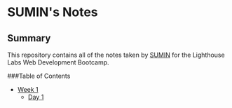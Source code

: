 # SUMIN's Notes

## Summary

This repository contains all of the notes taken by [SUMIN](https://github.com/ksm5611/fictional-carnival) for the Lighthouse Labs Web Development Bootcamp.

###Table of Contents
* [Week 1](/Week_1)
  * [Day 1](/Week_1/Day_1)